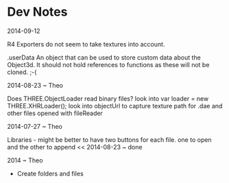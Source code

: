 Dev Notes
===

2014-09-12

R4 Exporters do not seem to take textures into account.
 
.userData
An object that can be used to store custom data about the Object3d. It should not hold references to functions as these will not be cloned.
;-(

2014-08-23 ~ Theo

Does THREE.ObjectLoader read binary files?
look into var loader = new THREE.XHRLoader();
look into objectUrl to capture texture path for .dae and other files opened with fileReader 


2014-07-27 ~ Theo

Libraries - might be better to have two buttons for each file. one to open and the other to append << 2014-08-23 ~ done

2014 ~ Theo

* Create folders and files
